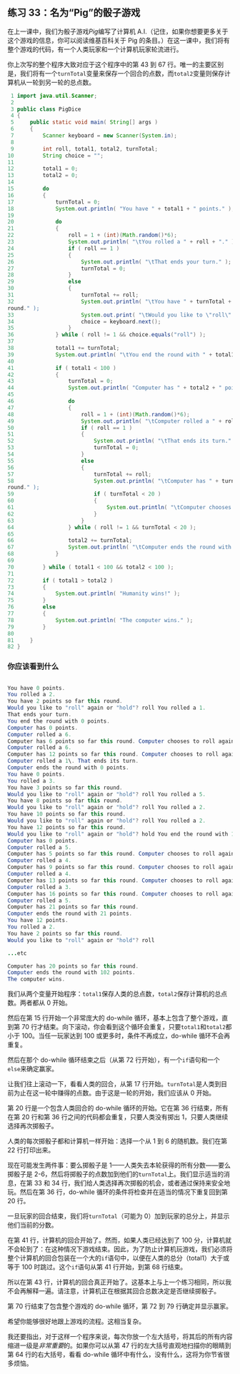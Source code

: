 ## 练习 33：名为“Pig”的骰子游戏

在上一课中，我们为骰子游戏*Pig*编写了计算机 A.I.（记住，如果你想要更多关于这个游戏的信息，你可以阅读维基百科关于 Pig 的条目。）在这一课中，我们将有整个游戏的代码，有一个人类玩家和一个计算机玩家轮流进行。

你上次写的整个程序大致对应于这个程序中的第 43 到 67 行。唯一的主要区别是，我们将有一个`turnTotal`变量来保存一个回合的点数，而`total2`变量则保存计算机从一轮到另一轮的总点数。


```java
 1 import java.util.Scanner;
 2 
 3 public class PigDice
 4 {
 5     public static void main( String[] args )
 6     {
 7         Scanner keyboard = new Scanner(System.in);
 8 
 9         int roll, total1, total2, turnTotal;
10         String choice = "";
11 
12         total1 = 0;
13         total2 = 0;
14 
15         do
16         {
17             turnTotal = 0;
18             System.out.println( "You have " + total1 + " points." );
19 
20             do
21             {
22                 roll = 1 + (int)(Math.random()*6);
23                 System.out.println( "\tYou rolled a " + roll + "." );
24                 if ( roll == 1 )
25                 {
26                     System.out.println( "\tThat ends your turn." );
27                     turnTotal = 0;
28                 }
29                 else
30                 {
31                     turnTotal += roll;
32                     System.out.println( "\tYou have " + turnTotal + " points so far this 
round." );
33                     System.out.print( "\tWould you like to \"roll\" again or \"hold\"? " );
34                     choice = keyboard.next();
35                 }
36             } while ( roll != 1 && choice.equals("roll") );
37 
38             total1 += turnTotal;
39             System.out.println( "\tYou end the round with " + total1 + " points." );
40 
41             if ( total1 < 100 )
42             {
43                 turnTotal = 0;
44                 System.out.println( "Computer has " + total2 + " points." );
45 
46                 do
47                 {
48                     roll = 1 + (int)(Math.random()*6);
49                     System.out.println( "\tComputer rolled a " + roll + "." );
50                     if ( roll == 1 )
51                     {
52                         System.out.println( "\tThat ends its turn." );
53                         turnTotal = 0;
54                     }
55                     else
56                     {
57                         turnTotal += roll;
58                         System.out.println( "\tComputer has " + turnTotal + " points so far this 
round." );
59                         if ( turnTotal < 20 )
60                         {
61                             System.out.println( "\tComputer chooses to roll again." );
62                         }
63                     }
64                 } while ( roll != 1 && turnTotal < 20 );
65 
66                 total2 += turnTotal;
67                 System.out.println( "\tComputer ends the round with " + total2 + " points." );
68             }
69 
70         } while ( total1 < 100 && total2 < 100 );
71 
72         if ( total1 > total2 )
73         {
74             System.out.println( "Humanity wins!" );
75         }
76         else
77         {
78             System.out.println( "The computer wins." );
79         }
80 
81     }
82 }
```

### 你应该看到什么

```java

You have 0 points.
You rolled a 2.
You have 2 points so far this round.
Would you like to "roll" again or "hold"? roll You rolled a 1.
That ends your turn.
You end the round with 0 points.
Computer has 0 points.
Computer rolled a 6.
Computer has 6 points so far this round. Computer chooses to roll again.
Computer rolled a 6.
Computer has 12 points so far this round. Computer chooses to roll again.
Computer rolled a 1\. That ends its turn.
Computer ends the round with 0 points.
You have 0 points.
You rolled a 3.
You have 3 points so far this round.
Would you like to "roll" again or "hold"? roll You rolled a 5.
You have 8 points so far this round.
Would you like to "roll" again or "hold"? roll You rolled a 2.
You have 10 points so far this round.
Would you like to "roll" again or "hold"? roll You rolled a 2.
You have 12 points so far this round.
Would you like to "roll" again or "hold"? hold You end the round with 12 points.
Computer has 0 points.
Computer rolled a 5.
Computer has 5 points so far this round. Computer chooses to roll again.
Computer rolled a 4.
Computer has 9 points so far this round. Computer chooses to roll again.
Computer rolled a 4.
Computer has 13 points so far this round. Computer chooses to roll again.
Computer rolled a 3.
Computer has 16 points so far this round. Computer chooses to roll again.
Computer rolled a 5.
Computer has 21 points so far this round.
Computer ends the round with 21 points.
You have 12 points.
You rolled a 2.
You have 2 points so far this round.
Would you like to "roll" again or "hold"? roll

...etc

Computer has 20 points so far this round. 
Computer ends the round with 102 points.
The computer wins.
```

我们从两个变量开始程序：`total1`保存人类的总点数，`total2`保存计算机的总点数。两者都从 0 开始。

然后在第 15 行开始一个非常庞大的 do-while 循环，基本上包含了整个游戏，直到第 70 行才结束。向下滚动，你会看到这个循环会重复，只要`total1`和`total2`都小于 100。当任一玩家达到 100 或更多时，条件不再成立，do-while 循环不会再重复。

然后在那个 do-while 循环结束之后（从第 72 行开始），有一个`if`语句和一个`else`来确定赢家。

让我们往上滚动一下，看看人类的回合，从第 17 行开始。`turnTotal`是人类到目前为止在这一轮中赚得的点数。由于这是一轮的开始，我们应该从 0 开始。

第 20 行是一个包含人类回合的 do-while 循环的开始。它在第 36 行结束，所有在第 20 行和第 36 行之间的代码都会重复，只要人类没有掷出 1，只要人类继续选择再次掷骰子。

人类的每次掷骰子都和计算机一样开始：选择一个从 1 到 6 的随机数。我们在第 22 行打印出来。

现在可能发生两件事：要么掷骰子是 1——人类失去本轮获得的所有分数——要么掷骰子是 2-6，然后将掷骰子的点数加到他们的`turnTotal`上。我们显示适当的消息，在第 33 和 34 行，我们给人类选择再次掷骰的机会，或者通过保持来安全地玩。然后在第 36 行，do-while 循环的条件将检查并在适当的情况下重复回到第 20 行。

一旦玩家的回合结束，我们将`turnTotal`（可能为 0）加到玩家的总分上，并显示他们当前的分数。

在第 41 行，计算机的回合开始了。然而，如果人类已经达到了 100 分，计算机就不会轮到了：在这种情况下游戏结束。因此，为了防止计算机玩游戏，我们必须将整个计算机的回合包装在一个大的`if`语句中，以便在人类的总分（total1）大于或等于 100 时跳过。这个`if`语句从第 41 行开始，到第 68 行结束。

所以在第 43 行，计算机的回合真正开始了。这基本上与上一个练习相同，所以我不会再解释一遍。请注意，计算机正在根据其回合总数决定是否继续掷骰子。

第 70 行结束了包含整个游戏的 do-while 循环，第 72 到 79 行确定并显示赢家。

希望你能够很好地跟上游戏的流程。这相当复杂。

我还要指出，对于这样一个程序来说，每次你放一个左大括号，将其后的所有内容缩进一级是*非常重要*的。如果你可以从第 47 行的左大括号直观地扫描你的眼睛到第 64 行的右大括号，看看 do-while 循环中有什么，没有什么，这将为你节省很多烦恼。

